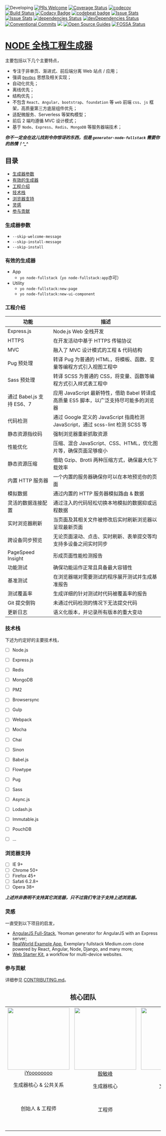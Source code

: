 ![Developing](https://img.shields.io/badge/status-is%20developing-green.svg?style=flat) [![PRs Welcome](https://img.shields.io/badge/PRs-welcome-brightgreen.svg)](CONTRIBUTING.md#pull-requests) [![Coverage Status](https://coveralls.io/repos/github/huso-io/generator-node-fullstack/badge.svg?branch=master)](https://coveralls.io/github/huso-io/generator-node-fullstack?branch=master) [![codecov](https://codecov.io/gh/huso-io/generator-node-fullstack/branch/master/graph/badge.svg)](https://codecov.io/gh/huso-io/generator-node-fullstack) [![Build Status](https://travis-ci.org/huso-io/generator-node-fullstack.svg?branch=master)](https://travis-ci.org/huso-io/generator-node-fullstack) [![Codacy Badge](https://api.codacy.com/project/badge/Grade/4b1e1575d7a440f5a9df5c3b543ced40)](https://www.codacy.com/app/swzyocowboy/generator-node-fullstack?utm_source=github.com&amp;utm_medium=referral&amp;utm_content=huso-io/generator-node-fullstack&amp;utm_campaign=Badge_Grade) [![codebeat badge](https://codebeat.co/badges/3de4b956-7b4b-470d-9712-683c812718ea)](https://codebeat.co/projects/github-com-huso-io-generator-node-fullstack-master) [![Issue Stats](http://issuestats.com/github/huso-io/generator-node-fullstack/badge/issue?style=flat)](http://issuestats.com/github/huso-io/generator-node-fullstack) [![Issue Stats](http://issuestats.com/github/huso-io/generator-node-fullstack/badge/pr?style=flat)](http://issuestats.com/github/huso-io/generator-node-fullstack) [![dependencies Status](https://david-dm.org/huso-io/generator-node-fullstack/status.svg)](https://david-dm.org/huso-io/generator-node-fullstack) [![devDependencies Status](https://david-dm.org/huso-io/generator-node-fullstack/dev-status.svg)](https://david-dm.org/huso-io/generator-node-fullstack?type=dev) [![Conventional Commits](https://img.shields.io/badge/Conventional%20Commits-1.0.0-yellow.svg)](https://conventionalcommits.org) [![](https://i.github-camo.com/4e28b9f959b945ab207f9d727d5390f17fe7d3d2/68747470733a2f2f696d672e736869656c64732e696f2f62616467652f576f726b666c6f772d676974666c6f772d2d6272616e6368696e672d2d6d6f64656c2d3831413143312e737667)](http://nvie.com/posts/a-successful-git-branching-model) [![Open Source Guides](https://img.shields.io/badge/OpenOpen%20Source-Guide-yellow.svg)](https://opensource.guide/) [![FOSSA Status](https://app.fossa.io/api/projects/git%2Bhttps%3A%2F%2Fgithub.com%2Fhuso-io%2Fgenerator-node-fullstack.svg?type=shield)](https://app.fossa.io/projects/git%2Bhttps%3A%2F%2Fgithub.com%2Fhuso-io%2Fgenerator-node-fullstack?ref=badge_shield)



# [NODE 全栈工程生成器](https://git.io/vHBfO)

主要包括以下几个主要特点，
- 专注于非单页、渐进式、前后端分离 Web 站点 / 应用；
- 强调 [`DevOps`](https://zh.wikipedia.org/zh-cn/DevOps) 思想及相关实现；
- 自动化优先；
- 离线优先；
- 结构优先；
- 不包含 `React`、`Angular`、`bootstrap`、`foundation` 等 `web` 前端 `css`、`js` 框架，高质量第三方底层组件优先；
- 适配微服务、Serverless 等架构模型；
- 前后 2 端均遵循 MVC 设计模式；
- 基于 `Node`、`Express`、`Redis`、`MongoDB` 等服务器端技术；

***你不一定会在这儿找到令你惊讶的东西，但是 `generator-node-fullstack` 需要你的热情！^_^***



## 目录

- [生成器参数](#生成器参数)
- [有效的生成器](#有效的生成器)
- [工程介绍](#工程介绍)
- [技术栈](#技术栈)
- [浏览器支持](#浏览器支持)
- [灵感](#灵感)
- [参与贡献](#参与贡献)



### 生成器参数

- `--skip-welcome-message`
- `--skip-install-message`
- `--skip-install`



### 有效的生成器

- App
  - `yo node-fullstack`（`yo node-fullstack:app`亦可）
- Utility
  - `yo node-fullstack:new-page`
  - `yo node-fullstack:new-ui-component`



### 工程介绍

| 功能 | 描述 |
|------|------|
| Express.js | Node.js Web 全栈开发 |
| HTTPS | 在开发活动中基于 HTTPS 传输协议 |
| MVC | 融入了 MVC 设计模式的工程 & 代码结构 |
| Pug 预处理 | 转译 Pug 为普通的 HTML，将模板、函数、变量等编程方式引入视图工程中 |
| Sass 预处理 | 转译 SCSS 为普通的 CSS，将变量、函数等编程方式引入样式表工程中 |
| 通过 Babel.js 支持 ES6、7 | 应用 JavaScript 最新特性，借助 Babel 转译成高质量 ES5 脚本，以广泛支持尽可能多的浏览器 |
| 代码检测 | 通过 Google 定义的 JavaScript 指南检测 JavaScript，通过 scss-lint 检测 SCSS 等 |
| 静态资源指纹码 | 强制浏览器重新抓取资源 |
| 性能优化 | 压缩、混合 JavaScript、CSS、HTML，优化图片等，确保页面足够瘦小 |
| 静态资源压缩 | 借助 Gzip、Brotli 两种压缩方式，确保最大化下载效率 |
| 内置 HTTP 服务器 | 一个内置的服务器确保你可以在本地预览你的页面 |
| 模拟数据 | 通过内置的 HTTP 服务器模拟路由 & 数据 |
| 灵活的数据连接配置 | 通过注入的代码轻松切换本地模拟的数据抑或远程数据 |
| 实时浏览器刷新 | 当页面及其相关文件被修改后实时刷新浏览器以呈现最新页面 |
| 跨设备同步预览 | 无论页面滚动、点击、实时刷新、表单提交等均支持多设备之间实时同步 |
| PageSpeed Insight | 形成页面性能检测报告 |
| 功能测试 | 确保功能运作正常且具备最大容错性 |
| 基准测试 | 在浏览器端对需要测试的程序展开测试并生成基准报告 |
| 测试覆盖率 | 生成详细的针对测试时代码被覆盖率的报告 |
| Git 提交倒钩 | 未通过代码检测的情况下无法提交代码 |
| 更新日志 | 语义化版本，并记录所有版本的重大变动 |



### 技术栈

下述为约定好的主要技术栈，

- [ ] Node.js
- [ ] Express.js
- [ ] Redis
- [ ] MongoDB
- [ ] PM2
- [ ] Browsersync
- [ ] Gulp
- [ ] Webpack
- [ ] Mocha
- [ ] Chai
- [ ] Sinon
- [ ] Babel.js
- [ ] Flowtype
- [ ] Pug
- [ ] Sass
- [ ] Async.js
- [ ] Lodash.js
- [ ] Immutable.js
- [ ] PouchDB
- [ ] ...



### 浏览器支持

- [ ] IE 9+
- [ ] Chrome 50+
- [ ] Firefox 45+
- [ ] Safati 6.2.8+
- [ ] Opera 38+

***上述并非表明不支持其它浏览器，只不过我们专注于支持上述浏览器。***



### 灵感

一直受到以下项目的启发，

+ [AngularJS Full-Stack](https://github.com/angular-fullstack), Yeoman generator for AngularJS with an Express server;
+ [RealWorld Example App](https://github.com/gothinkster/realworld), Exemplary fullstack Medium.com clone powered by React, Angular, Node, Django, and many more;
+ [Web Starter Kit](https://github.com/google/web-starter-kit), a workflow for multi-device websites.



### 参与贡献

详细参见 [CONTRIBUTING.md](https://github.com/huso-io/generator-node-fullstack/blob/master/CONTRIBUTING.md)。



<h2 align="center">核心团队</h2>

<table>
  <tbody>
    <tr>
      <td align="center" valign="top">
        <img width="200" height="200" src="https://avatars0.githubusercontent.com/u/5499703?v=3&s=450">
        <br>
        <a href="https://github.com/iTonyYo">iYoooooooo</a>
        <p>生成器核心 & 公共关系</p>
        <br>
        <p>创始人 & 工程师</p>
      </td>
      <td align="center" valign="top">
        <img width="200" height="200" src="https://avatars0.githubusercontent.com/u/12387549?v=3&s=450">
        <br>
        <a href="https://github.com/TheLarkInn">殷敏峰</a>
        <p>生成器核心</p>
        <br>
        <p>工程师</p>
      </td>
      <td align="center" valign="top">
        <img width="200" height="200" src="https://trello-attachments.s3.amazonaws.com/57cfdc1408c5cd8a08a84510/593965fd30e3a434c46bcde8/67926b090c6535268425157b33969b73/%E9%99%88%E9%9D%99.jpeg">
        <br>
        <a href="https://github.com/bebraw">陈静</a>
        <p>文档 & 社区<p>
        <br>
        <p>工程师</p>
		<br>
      </td>
      <td align="center" valign="top">
        <img width="200" height="200" src="https://trello-attachments.s3.amazonaws.com/57cfdc1408c5cd8a08a84510/5938f36cacadf1b675b33191/85a138b331eb377b8823ac3db2d3ebc1/%E5%8F%8B%E4%BC%9F.jpeg">
        <br>
        <a href="https://github.com/spacek33z">占友伟</a>
        <p>顾问</p>
        <br>
        <p>工程师<p>
		<br>
      </td>
     </tr>
  </tbody>
</table>
